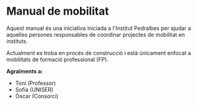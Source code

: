 # Manual de mobilitat

Aquest manual és una iniciativa iniciada a l'Institut Pedralbes per ajudar a aquelles persones responsables de coordinar projectes de mobilitat en instituts. 

Actualment es troba en procés de construcció i està únicament enfocat a mobilitats de formació professional (FP). 


**Agraïments a:** 

- Toni (Professor)
- Sofía (UNISER)
- Òscar (Consorci)
